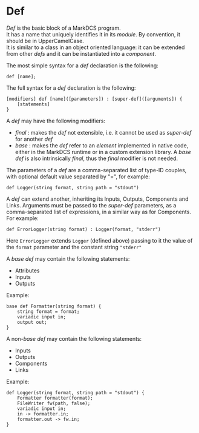 # Def

_Def_ is the basic block of a MarkDCS program.  
It has a name that uniquely identifies it in its _module_. By convention, it should be in UpperCamelCase.  
It is similar to a class in an object oriented language: it can be extended from other _defs_ and it can be instantiated into a _component_.

The most simple syntax for a _def_ declaration is the following:

```text
def [name];
```

The full syntax for a _def_ declaration is the following:

```text
[modifiers] def [name]([parameters]) : [super-def]([arguments]) {
    [statements]
}
```

A _def_ may have the following modifiers:

* _final_ : makes the _def_ not extensible, i.e. it cannot be used as _super-def_ for another _def_
* _base_ : makes the _def_ refer to an _element_ implemented in native code, either in the MarkDCS runtime or in a custom extension library. A _base def_ is also intrinsically _final_, thus the _final_ modifier is not needed.

The parameters of a _def_ are a comma-separated list of type-ID couples, with optional default value separated by "=", for example:

```text
def Logger(string format, string path = "stdout") 
```

A _def_ can extend another, inheriting its Inputs, Outputs, Components and Links. Arguments must be passed to the _super-def_ parameters, as a comma-separated list of expressions, in a similar way as for Components. For example:

```text
def ErrorLogger(string format) : Logger(format, "stderr")
```

Here `ErrorLogger` extends `Logger` \(defined above\) passing to it the value of the `format` parameter and the constant string `"stderr"`

A _base def_ may contain the following statements:

* Attributes
* Inputs
* Outputs

Example:

```text
base def Formatter(string format) {
	string format = format;
	variadic input in;
	output out;
}
```

A non-_base def_ may contain the following statements:

* Inputs
* Outputs
* Components
* Links

Example:

```text
def Logger(string format, string path = "stdout") {
	Formatter formatter(format);
	FileWriter fw(path, false);
	variadic input in;
	in -> formatter.in;
	formatter.out -> fw.in;
}
```

